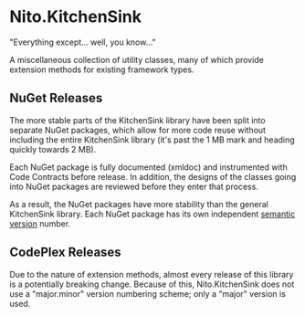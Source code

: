 # Nito.KitchenSink

"Everything except... well, you know..."

A miscellaneous collection of utility classes, many of which provide extension methods for existing framework types.

## NuGet Releases

The more stable parts of the KitchenSink library have been split into separate NuGet packages, which allow for more code reuse without including the entire KitchenSink library (it's past the 1 MB mark and heading quickly towards 2 MB).

Each NuGet package is fully documented (xmldoc) and instrumented with Code Contracts before release. In addition, the designs of the classes going into NuGet packages are reviewed before they enter that process.

As a result, the NuGet packages have more stability than the general KitchenSink library. Each NuGet package has its own independent [semantic version](http://semver.org/) number.

## CodePlex Releases

Due to the nature of extension methods, almost every release of this library is a potentially breaking change. Because of this, Nito.KitchenSink does not use a "major.minor" version numbering scheme; only a "major" version is used.
